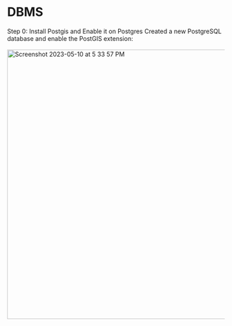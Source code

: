 # DBMS
Step 0: Install Postgis and Enable it on Postgres
Created a new PostgreSQL database and enable the PostGIS extension:<br><br>
<img width="623" alt="Screenshot 2023-05-10 at 5 33 57 PM" src="https://github.com/Astroboyag/DBMS/assets/46861452/ecf32907-b413-4c70-ae52-af77174d5343">
